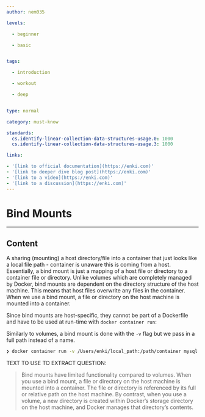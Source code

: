 ```yaml
---
author: nem035

levels:

  - beginner

  - basic


tags:

  - introduction

  - workout

  - deep


type: normal

category: must-know

standards:
  cs.identify-linear-collection-data-structures-usage.0: 1000
  cs.identify-linear-collection-data-structures-usage.3: 1000

links:

- '[link to official documentation](https://enki.com)'
- '[link to deeper dive blog post](https://enki.com)'
- '[link to a video](https://enki.com)'
- '[link to a discussion](https://enki.com)'
---
```

# Bind Mounts
---

## Content

A sharing (mounting) a host directory/file into a container that just looks like a local file path - container is unaware this is coming from a host. Essentially, a bind mount is just a mapping of a host file or directory to a container file or directory. Unlike volumes which are completely managed by Docker, bind mounts are dependent on the directory structure of the host machine. This means that host files overwrite any files in the container. When we use a bind mount, a file or directory on the host machine is mounted into a container.

Since bind mounts are host-specific, they cannot be part of a Dockerfile and have to be used at run-time with `docker container run`:

Similarly to volumes, a bind mount is done with the `-v` flag but we pass in a full path instead of a name.

```bash
❯ docker container run -v /Users/enki/local_path:/path/container mysql
```

TEXT TO USE TO EXTRACT QUESTION:

> Bind mounts have limited functionality compared to volumes. When you use a bind mount, a file or directory on the host machine is mounted into a container. The file or directory is referenced by its full or relative path on the host machine. By contrast, when you use a volume, a new directory is created within Docker’s storage directory on the host machine, and Docker manages that directory’s contents.

